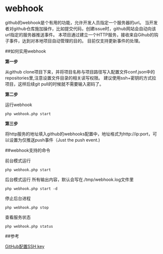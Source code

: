 # webhook

github的webhook是个有用的功能，允许开发人员指定一个服务器的url。
当开发者对github仓库施加操作，比如提交代码，创建issue时，github网站会自动向该url指定的服务器推送事件。
本项目通过建立一个HTTP服务，接收来自Gihub的钩子事件，达到对本地项目自动管理的目的。
目前仅支持更新事件的处理。

##如何实用webhook

**第一步**

从github clone项目下来，并将项目名称与项目路径写入配置文件conf.json中的repositories里,注意设置文件目录的相关读写权限。
建议使用ssh+密钥的方式拉项目，这样后续git pull的时候就不需要输入密码了。

**第二步**

运行webhook
```$xslt
php webhook.php start
```

**第三步** 

将http服务的地址填入github的webhooks配置中，地址格式为http://ip:port，可以设置为仅推送push事件（Just the push event.)


##webhook支持的命令

前台模式运行
```shell
php webhook.php start
```

后台模式运行
所有输出内容，默认会写在./tmp/webhook.log文件里
```shell
php webhook.php start -d
```

停止后台进程
```shell
php webhook.php stop
```

查看服务状态
```shell
php webhook.php status
```

##参考

[GitHub配置SSH key](https://blog.csdn.net/u013778905/article/details/83501204)

